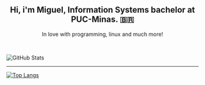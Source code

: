 <h2 align=center> Hi, i'm Miguel, Information Systems bachelor at PUC-Minas. 🇧🇷 </h2>

<p align=center> In love with programming, linux and much more! </p> <br> 

![GitHub Stats](https://github-readme-stats.vercel.app/api?username=alvesafk&show_icons=true&theme=onedark&commits_year=2025) 

<hr>

[![Top Langs](https://github-readme-stats.vercel.app/api/top-langs/?username=alvesafk&theme=onedark&show_icons=true)](https://github.com/anuraghazra/github-readme-stats)

